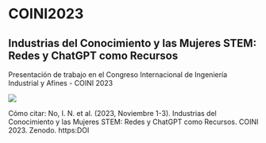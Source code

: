 # COINI2023
## Industrias del Conocimiento y las Mujeres STEM: Redes y ChatGPT como Recursos

Presentación de trabajo en el Congreso Internacional de Ingeniería Industrial y Afines - COINI 2023

![](https://i.giphy.com/media/oSVKvV5j4mIyA/giphy.webp)


Cómo citar:
No, I. N. et al. (2023, Noviembre 1-3). Industrias del Conocimiento y las Mujeres STEM: Redes y ChatGPT como Recursos. COINI 2023. Zenodo. https:DOI
